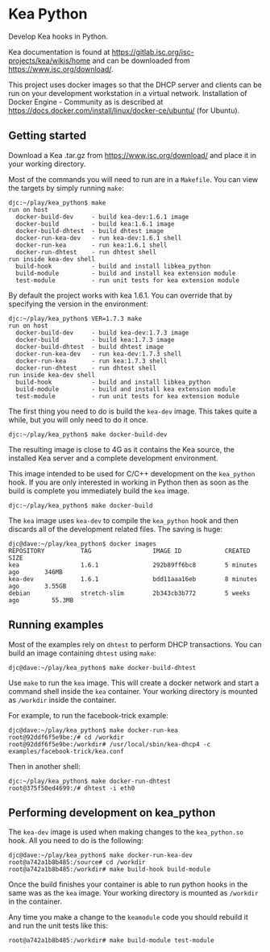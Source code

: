 # Kea Python
Develop Kea hooks in Python.

Kea documentation is found at https://gitlab.isc.org/isc-projects/kea/wikis/home and can be
downloaded from https://www.isc.org/download/.

This project uses docker images so that the DHCP server and clients can be run on your
development workstation in a virtual network.  Installation of Docker Engine - Community as
is described at https://docs.docker.com/install/linux/docker-ce/ubuntu/ (for Ubuntu).

## Getting started
Download a Kea .tar.gz from https://www.isc.org/download/ and place it in your working
directory.

Most of the commands you will need to run are in a `Makefile`.  You can view the targets
by simply running `make`:
```
djc:~/play/kea_python$ make
run on host
  docker-build-dev     - build kea-dev:1.6.1 image
  docker-build         - build kea:1.6.1 image
  docker-build-dhtest  - build dhtest image
  docker-run-kea-dev   - run kea-dev:1.6.1 shell
  docker-run-kea       - run kea:1.6.1 shell
  docker-run-dhtest    - run dhtest shell
run inside kea-dev shell
  build-hook           - build and install libkea_python
  build-module         - build and install kea extension module
  test-module          - run unit tests for kea extension module
```

By default the project works with kea 1.6.1.  You can override that by specifying the version
in the environment:
```
djc:~/play/kea_python$ VER=1.7.3 make
run on host
  docker-build-dev     - build kea-dev:1.7.3 image
  docker-build         - build kea:1.7.3 image
  docker-build-dhtest  - build dhtest image
  docker-run-kea-dev   - run kea-dev:1.7.3 shell
  docker-run-kea       - run kea:1.7.3 shell
  docker-run-dhtest    - run dhtest shell
run inside kea-dev shell
  build-hook           - build and install libkea_python
  build-module         - build and install kea extension module
  test-module          - run unit tests for kea extension module
```

The first thing you need to do is build the `kea-dev` image.  This takes quite a while, but you
will only need to do it once.
```
djc:~/play/kea_python$ make docker-build-dev
```
The resulting image is close to 4G as it contains the Kea source, the installed Kea server and
a complete development environment.

This image intended to be used for C/C++ development on the `kea_python` hook.  If you are only
interested in working in Python then as soon as the build is complete you immediately build the
`kea` image.
```
djc:~/play/kea_python$ make docker-build
```
The `kea` image uses `kea-dev` to compile the `kea_python` hook and then discards all of the
development related files.  The saving is huge:
```
djc@dave:~/play/kea_python$ docker images
REPOSITORY          TAG                 IMAGE ID            CREATED             SIZE
kea                 1.6.1               292b89ff6bc8        5 minutes ago       346MB
kea-dev             1.6.1               bdd11aaa16eb        8 minutes ago       3.55GB
debian              stretch-slim        2b343cb3b772        5 weeks ago         55.3MB
```

## Running examples
Most of the examples rely on `dhtest` to perform DHCP transactions.  You can build an image
containing `dhtest` using `make`:
```
djc@dave:~/play/kea_python$ make docker-build-dhtest 
```

Use `make` to run the `kea` image.  This will create a docker network and start a command
shell inside the `kea` container.  Your working directory is mounted as `/workdir` inside
the container.

For example, to run the facebook-trick example:
```
djc@dave:~/play/kea_python$ make docker-run-kea
root@92ddf6f5e9be:/# cd /workdir
root@92ddf6f5e9be:/workdir# /usr/local/sbin/kea-dhcp4 -c examples/facebook-trick/kea.conf 
```

Then in another shell:
```
djc:~/play/kea_python$ make docker-run-dhtest 
root@375f50ed4699:/# dhtest -i eth0
```

## Performing development on kea_python
The `kea-dev` image is used when making changes to the `kea_python.so` hook.  All you need
to do is the following:
```
djc@dave:~/play/kea_python$ make docker-run-kea-dev 
root@a742a1b8b485:/source# cd /workdir
root@a742a1b8b485:/workdir# make build-hook build-module
```
Once the build finishes your container is able to run python hooks in the same was as the `kea`
image.  Your working directory is mounted as `/workdir` in the container.

Any time you make a change to the `keamodule` code you should rebuild it and run the unit tests
like this:
```
root@a742a1b8b485:/workdir# make build-module test-module
```
